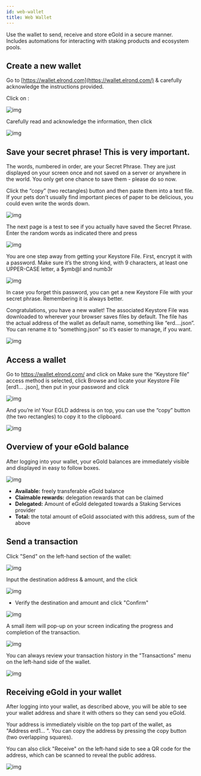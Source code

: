 ```yaml
---
id: web-wallet
title: Web Wallet
---
```



Use the wallet to send, receive and store eGold in a secure manner. Includes automations for interacting with staking products and ecosystem pools.

## **Create a new wallet**

Go to [https://wallet.elrond.com](https://wallet.elrond.com/) & carefully acknowledge the instructions provided. 

Click on <Create Wallet>:

![img](https://gblobscdn.gitbook.com/assets%2F-LhHlNldCYgbyqXEGXUS%2F-MN56ZUWCpoBOb62Cw5S%2F-MN58QUJW4SDl4KHuWMs%2Fimage.png?alt=media&token=1c1a1d47-e5f1-4c11-8700-642f86506b83)

Carefully read and acknowledge the information, then click <Continue>

![img](https://gblobscdn.gitbook.com/assets%2F-LhHlNldCYgbyqXEGXUS%2F-MMwSng2Vnw9g-Bu5MLu%2F-MMwZzp7ogHdlTGeMJfS%2Fimage.png?alt=media&token=1bfb4aaa-f100-42bc-8c67-c88a6696621b)

## **Save your secret phrase! This is very important.**

The words, numbered in order, are your Secret Phrase. They are just displayed on your screen once and not saved on a server or anywhere in the world. You only get one chance to save them - please do so now.

Click the “copy” (two rectangles) button and then paste them into a text file. If your pets don’t usually find important pieces of paper to be delicious, you could even write the words down.

![img](https://gblobscdn.gitbook.com/assets%2F-LhHlNldCYgbyqXEGXUS%2F-MMwSng2Vnw9g-Bu5MLu%2F-MMw_Q2KGyioeIQS_1n4%2Fimage.png?alt=media&token=d0b2d1c7-cc7d-4ea9-a4c7-e54e8896b3ad)

The next page is a test to see if you actually have saved the Secret Phrase. Enter the random words as indicated there and press <Continue>

![img](https://gblobscdn.gitbook.com/assets%2F-LhHlNldCYgbyqXEGXUS%2F-MMwSng2Vnw9g-Bu5MLu%2F-MMw_mc-QpwIiDyCyivq%2Fimage.png?alt=media&token=abc1a361-a47a-4f84-9f8e-775911607c3f)

You are one step away from getting your Keystore File. First, encrypt it with a password. Make sure it’s the strong kind, with 9 characters, at least one UPPER-CASE letter, a $ymb@l and numb3r

![img](https://gblobscdn.gitbook.com/assets%2F-LhHlNldCYgbyqXEGXUS%2F-MMwSng2Vnw9g-Bu5MLu%2F-MMwa3Yb22Ok426jPl4v%2Fimage.png?alt=media&token=7c2a1235-55ab-405f-8e49-7451d1665e7f)

In case you forget this password, you can get a new Keystore File with your secret phrase. Remembering it is always better.

Congratulations, you have a new wallet! The associated Keystore File was downloaded to wherever your browser saves files by default. The file has the actual address of the wallet as default name, something like “erd….json”. You can rename it to “something.json” so it’s easier to manage, if you want.

![img](https://gblobscdn.gitbook.com/assets%2F-LhHlNldCYgbyqXEGXUS%2F-MMwSng2Vnw9g-Bu5MLu%2F-MMwaXxYLTy7eQxaSdTu%2Fimage.png?alt=media&token=fee26efa-acc3-4747-b4ff-28c48ec4eff9)

## **Access a wallet**

Go to https://wallet.elrond.com/ and click on <Access Existing> Make sure the “Keystore file” access method is selected, click Browse and locate your Keystore File [erd1… .json], then put in your password and click <Access Wallet>

![img](https://gblobscdn.gitbook.com/assets%2F-LhHlNldCYgbyqXEGXUS%2F-MMwSng2Vnw9g-Bu5MLu%2F-MMwaq2NB7kvEggzp4X-%2Fimage.png?alt=media&token=8e5010c8-4690-4fd6-b82b-15e527f041e7)

And you’re in! Your EGLD address is on top, you can use the “copy” button (the two rectangles) to copy it to the clipboard.

![img](https://gblobscdn.gitbook.com/assets%2F-LhHlNldCYgbyqXEGXUS%2F-MMwSng2Vnw9g-Bu5MLu%2F-MMwbFt_D472wfHJBEMY%2Fimage.png?alt=media&token=ebd64bce-707b-4c26-bbe0-b87c3400edd4)



## **Overview of your eGold balance**

After logging into your wallet, your eGold balances are immediately visible and displayed in easy to follow boxes.

![img](https://gblobscdn.gitbook.com/assets%2F-LhHlNldCYgbyqXEGXUS%2F-MIJYD3eLB-qPT94-W4_%2F-MIJYlxGgxH4x073-b4V%2Fimage.png?alt=media&token=d38c3ca0-e3c4-4c1e-acb2-b5daa363eefc)

- **Available:** freely transferable eGold balance
- **Claimable rewards:** delegation rewards that can be claimed
- **Delegated:** Amount of eGold delegated towards a Staking Services provider
- **Total:** the total amount of eGold associated with this address, sum of the above



## **Send a transaction** 

Click "Send" on the left-hand section of the wallet:

![img](https://gblobscdn.gitbook.com/assets%2F-LhHlNldCYgbyqXEGXUS%2F-MN58eBinRmW5e6LVAG-%2F-MN59AGOnxN4jI64a7uH%2Fimage.png?alt=media&token=3f8c82f3-17eb-4be6-946b-1078e3cee773)

Input the destination address & amount, and the click <Send>

![img](https://gblobscdn.gitbook.com/assets%2F-LhHlNldCYgbyqXEGXUS%2F-MN53mxXcxe6zS8FkywI%2F-MN54l80sMnQ48eunmLY%2Fimage.png?alt=media&token=04d0986b-b102-4e86-bd17-510265cac43a)

- Verify the destination and amount and click "Confirm"

![img](https://gblobscdn.gitbook.com/assets%2F-LhHlNldCYgbyqXEGXUS%2F-MN53mxXcxe6zS8FkywI%2F-MN552w1yoO7DtY0596z%2Fimage.png?alt=media&token=c6b33892-db49-4970-a0c3-421108bf3d38)

A small item will pop-up on your screen indicating the progress and completion of the transaction.

![img](https://gblobscdn.gitbook.com/assets%2F-LhHlNldCYgbyqXEGXUS%2F-MN53mxXcxe6zS8FkywI%2F-MN55u2EthvWzpyHTLmk%2Fimage.png?alt=media&token=1cf59f3b-d4a9-4a58-b8e0-005a7d923431)

You can always review your transaction history in the "Transactions" menu on the left-hand side of the wallet.

![img](https://gblobscdn.gitbook.com/assets%2F-LhHlNldCYgbyqXEGXUS%2F-MN53mxXcxe6zS8FkywI%2F-MN56UkAcWIpyzH3P1wn%2Fimage.png?alt=media&token=4095fb27-0e42-4d6e-8501-312e8ee59070)

## **Receiving eGold in your wallet**

After logging into your wallet, as described above, you will be able to see your wallet address and share it with others so they can send you eGold.

Your address is immediately visible on the top part of the wallet, as "Address erd1... ". You can copy the address by pressing the copy button (two overlapping squares). 

You can also click "Receive" on the left-hand side to see a QR code for the address, which can be scanned to reveal the public address.

![img](https://gblobscdn.gitbook.com/assets%2F-LhHlNldCYgbyqXEGXUS%2F-MIJYD3eLB-qPT94-W4_%2F-MIJYv-OyKPBpE3IX1Zb%2Fimage.png?alt=media&token=f2897077-834a-43b2-a22f-ce4687faa1fe)